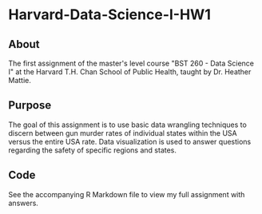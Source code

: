 # Harvard-Data-Science-I-HW1

## About

The first assignment of the master's level course "BST 260 - Data Science I" at the Harvard T.H. Chan School of Public Health, taught by Dr. Heather Mattie.

## Purpose

The goal of this assignment is to use basic data wrangling techniques to discern between gun murder rates of individual states within the USA versus the entire USA rate. Data visualization is used to answer questions regarding the safety of specific regions and states.

## Code

See the accompanying R Markdown file to view my full assignment with answers.
